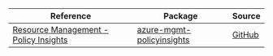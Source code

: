 | Reference | Package | Source |
|---|---|---|
|[Resource Management - Policy Insights](mgmt-policyinsights-readme.md)|[azure-mgmt-policyinsights](https://pypi.org/project/azure-mgmt-policyinsights)|[GitHub](https://github.com/Azure/azure-sdk-for-python/blob/main/)|
